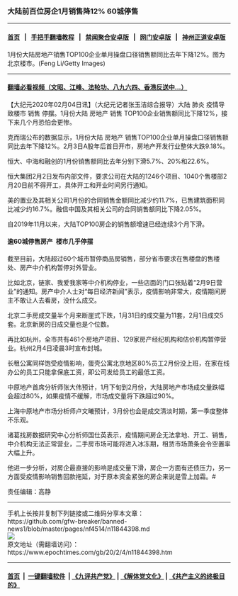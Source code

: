 ### 大陆前百位房企1月销售降12% 60城停售
------------------------

#### [首页](https://github.com/gfw-breaker/banned-news1/blob/master/README.md) &nbsp;&nbsp;|&nbsp;&nbsp; [手把手翻墙教程](https://github.com/gfw-breaker/guides/wiki) &nbsp;&nbsp;|&nbsp;&nbsp; [禁闻聚合安卓版](https://github.com/gfw-breaker/bn-android) &nbsp;&nbsp;|&nbsp;&nbsp; [网门安卓版](https://github.com/oGate2/oGate) &nbsp;&nbsp;|&nbsp;&nbsp; [神州正道安卓版](https://github.com/SzzdOgate/update) 



<div><img alt="" class="aligncenter wp-post-image" src="https://i.epochtimes.com/assets/uploads/2016/03/1404161240471991-600x400.jpg"/>
<div class="red16 caption">
 1月份大陆房地产销售TOP100企业单月操盘口径销售额同比去年下降12%。图为北京楼市。(Feng Li/Getty Images)
</div>
</div><hr/>

#### [翻墙必看视频（文昭、江峰、法轮功、八九六四、香港反送中...）](https://github.com/gfw-breaker/banned-news1/blob/master/pages/link3.md)

<div><p>
 【大纪元2020年02月04日讯】（大纪元记者张玉洁综合报导）大陆
 <ok href="https://www.epochtimes.com/gb/tag/%E8%82%BA%E7%82%8E.html">
  肺炎
 </ok>
 疫情导致楼市
 <ok href="https://www.epochtimes.com/gb/tag/%E9%94%80%E5%94%AE.html">
  销售
 </ok>
 停摆。1月份大陆
 <ok href="https://www.epochtimes.com/gb/tag/%E6%88%BF%E5%9C%B0%E4%BA%A7.html">
  房地产
 </ok>
 <ok href="https://www.epochtimes.com/gb/tag/%E9%94%80%E5%94%AE.html">
  销售
 </ok>
 TOP100企业销售额同比下降12%，接下来几个月恐怕会更惨。
</p>
<p>
 克而瑞公布的数据显示，1月份大陆
 <ok href="https://www.epochtimes.com/gb/tag/%E6%88%BF%E5%9C%B0%E4%BA%A7.html">
  房地产
 </ok>
 销售TOP100企业单月操盘口径销售额同比去年下降12%。2月3日A股年后首日开市，房地产开发行业整体大跌9.18%。
</p>
<p>
 恒大、中海和融创的1月份销售额同比去年分别下滑5.7%、20%和22.6%。
</p>
<p>
 恒大集团2月2日发布内部文件，要求公司在大陆的1246个项目、1040个售楼部2月20日前不得开工，具体开工和开业时间另行通知。
</p>
<p>
 美的置业及其相关公司1月份的合同销售金额同比减少约11.7%，已售建筑面积同比减少约16.7%。融信中国及其相关公司的合同销售额同比下降2.05%。
</p>
<p>
 自2019年11月以来，大陆TOP100房企的销售额增速已经连续3个月下滑。
</p>
<h4>
 逾60城停售房产  楼市几乎停摆
</h4>
<p>
 截至目前，大陆超过60个城市暂停商品房销售，部分省市要求在售楼盘的售楼处、房产中介机构暂停对外营业。
</p>
<p>
 比如北京，链家、我爱我家等中介机构停业，一些店面的门口张贴着“2月9日营业”的通知。房产中介人士对“每日经济新闻”表示，疫情影响非常大，疫情期间房主不敢让人去看房，没什么成交。
</p>
<p>
 北京二手房成交量半个月来断崖式下跌，1月31日的成交量为11套，2月1日成交5套。北京新房的日成交量也是个位数。
</p>
<p>
 再比如杭州，全市共有461个房地产项目、129家房产经纪机构和估价机构暂停营业。杭州2月4日凌晨3时宣布封城。
</p>
<p>
 长租公寓同样饱受疫情影响，蛋壳公寓北京地区80%员工2月份没上班，在家在线办公的员工只能拿保底工资，即公司发给员工的最低工资。
</p>
<p>
 中原地产首席分析师张大伟预计，1月下旬到2月份，大陆房地产市场成交量跌幅会超过80%，如果疫情不缓解，市场成交量将下跌超过90%。
</p>
<p>
 上海中原地产市场分析师卢文曦预计，3月份也会是成交清淡时期，第一季度整体不乐观。
</p>
<p>
 诸葛找房数据研究中心分析师国仕英表示，疫情期间房企无法拿地、开工、销售，中介机构无法正常营业，二手房市场可能将进入冰冻期，租赁市场萧条会令空置率大幅上升。
</p>
<p>
 他进一步分析，对房企最直接的影响是成交量下滑，房企一方面有还债压力，另一方面受疫情影响销售回款拖延，对于原本资金紧张的房企来说是雪上加霜。#
</p>
<p>
 责任编辑：高静
</p>
</div>
<hr/>
手机上长按并复制下列链接或二维码分享本文章：<br/>
https://github.com/gfw-breaker/banned-news1/blob/master/pages/nf4514/n11844398.md <br/>
<a href='https://github.com/gfw-breaker/banned-news1/blob/master/pages/nf4514/n11844398.md'><img src='https://github.com/gfw-breaker/banned-news1/blob/master/pages/nf4514/n11844398.md.png'/></a> <br/>
原文地址（需翻墙访问）：https://www.epochtimes.com/gb/20/2/4/n11844398.htm


------------------------
#### [首页](https://github.com/gfw-breaker/banned-news1/blob/master/README.md) &nbsp;|&nbsp; [一键翻墙软件](https://github.com/gfw-breaker/nogfw/blob/master/README.md) &nbsp;| [《九评共产党》](https://github.com/gfw-breaker/9ping.md/blob/master/README.md#九评之一评共产党是什么) | [《解体党文化》](https://github.com/gfw-breaker/jtdwh.md/blob/master/README.md) | [《共产主义的终极目的》](https://github.com/gfw-breaker/gczydzjmd.md/blob/master/README.md)


<img src='http://gfw-breaker.win/banned-news/pages/nf4514/n11844398.md' width='0px' height='0px'/>